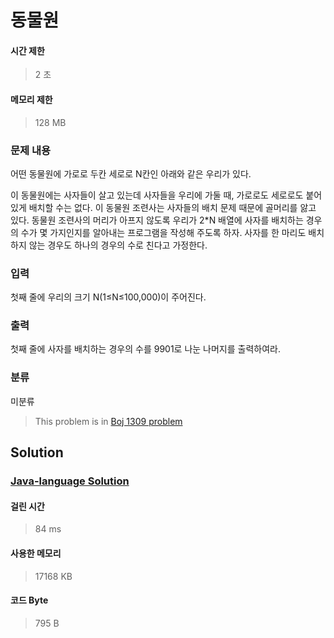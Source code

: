 # 동물원
#### 시간 제한
> 2 초
#### 메모리 제한
> 128 MB
### 문제 내용

어떤 동물원에 가로로 두칸 세로로 N칸인 아래와 같은 우리가 있다.

이 동물원에는 사자들이 살고 있는데 사자들을 우리에 가둘 때, 가로로도 세로로도 붙어 있게 배치할 수는 없다. 이 동물원 조련사는 사자들의 배치 문제 때문에 골머리를 앓고 있다.
동물원 조련사의 머리가 아프지 않도록 우리가 2*N 배열에 사자를 배치하는 경우의 수가 몇 가지인지를 알아내는 프로그램을 작성해 주도록 하자. 사자를 한 마리도 배치하지 않는 경우도 하나의 경우의 수로 친다고 가정한다.

### 입력

첫째 줄에 우리의 크기 N(1≤N≤100,000)이 주어진다.

### 출력

첫째 줄에 사자를 배치하는 경우의 수를 9901로 나눈 나머지를 출력하여라.

### 분류
미분류
> This problem is in [Boj 1309 problem](https://www.acmicpc.net/problem/1309)

## Solution
### [Java-language Solution](./main.java)
#### 걸린 시간
> 84 ms
#### 사용한 메모리
> 17168 KB
#### 코드 Byte
> 795 B
